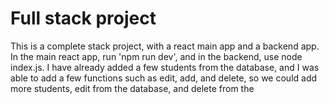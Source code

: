 # Full stack project

This is a complete stack project, with a react main app and a backend app. In the main react app, run 'npm run dev', and in the backend, use node index.js. I have already added a few students from the database, and I was able to add a few functions such as edit, add, and delete, so we could add more students, edit from the database, and delete from the
